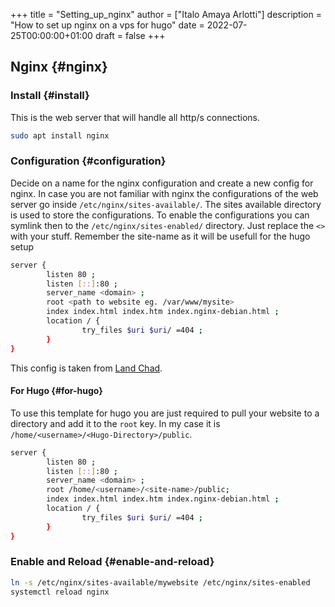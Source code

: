 +++
title = "Setting_up_nginx"
author = ["Italo Amaya Arlotti"]
description = "How to set up nginx on a vps for hugo"
date = 2022-07-25T00:00:00+01:00
draft = false
+++

## Nginx {#nginx}


### Install {#install}

This is the web server that will handle all http/s connections.

```sh
sudo apt install nginx
```


### Configuration {#configuration}

Decide on a name for the nginx configuration and create a new config for nginx. In case you are not familiar with nginx the configurations of the web server go inside `/etc/nginx/sites-available/`. The sites available directory is used to store the configurations. To enable the configurations you can symlink then to the `/etc/nginx/sites-enabled/` directory. Just replace the `<>` with your stuff. Remember the site-name as it will be usefull for the hugo setup

```sh
server {
        listen 80 ;
        listen [::]:80 ;
        server_name <domain> ;
        root <path to website eg. /var/www/mysite>
        index index.html index.htm index.nginx-debian.html ;
        location / {
                try_files $uri $uri/ =404 ;
        }
}
```

This config is taken from [Land Chad](https://landchad.net/nginx.html).


#### For Hugo {#for-hugo}

To use this template for hugo you are just required to pull your website to a directory and add it to the `root` key. In my case it is `/home/<username>/<Hugo-Directory>/public`.

```sh
server {
        listen 80 ;
        listen [::]:80 ;
        server_name <domain> ;
        root /home/<username>/<site-name>/public;
        index index.html index.htm index.nginx-debian.html ;
        location / {
                try_files $uri $uri/ =404 ;
        }
}
```


### Enable and Reload {#enable-and-reload}

```sh
ln -s /etc/nginx/sites-available/mywebsite /etc/nginx/sites-enabled
systemctl reload nginx
```
